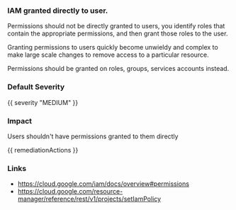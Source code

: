 
### IAM granted directly to user.

Permissions should not be directly granted to users, you identify roles that contain the appropriate permissions, and then grant those roles to the user. 

Granting permissions to users quickly become unwieldy and complex to make large scale changes to remove access to a particular resource.

Permissions should be granted on roles, groups, services accounts instead.

### Default Severity
{{ severity "MEDIUM" }}

### Impact
Users shouldn't have permissions granted to them directly

<!-- DO NOT CHANGE -->
{{ remediationActions }}

### Links
- https://cloud.google.com/iam/docs/overview#permissions
 - https://cloud.google.com/resource-manager/reference/rest/v1/projects/setIamPolicy
        